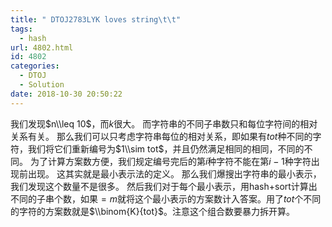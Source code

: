 ```yaml
---
title: " DTOJ2783LYK loves string\t\t"
tags:
  - hash
url: 4802.html
id: 4802
categories:
  - DTOJ
  - Solution
date: 2018-10-30 20:50:22
---
```


我们发现$n\\leq 10$，而$k$很大。 而字符串的不同子串数只和每位字符间的相对关系有关。 那么我们可以只考虑字符串每位的相对关系，即如果有$tot$种不同的字符，我们将它们重新编号为$1\\sim tot$，并且仍然满足相同的相同，不同的不同。 为了计算方案数方便，我们规定编号完后的第$i$种字符不能在第$i-1$种字符出现前出现。 这其实就是最小表示法的定义。 那么我们爆搜出字符串的最小表示，我们发现这个数量不是很多。 然后我们对于每个最小表示，用hash+sort计算出不同的子串个数，如果$=m$就将这个最小表示的方案数计入答案。用了$tot$个不同的字符的方案数就是$\\binom{K}{tot}$。注意这个组合数要暴力拆开算。